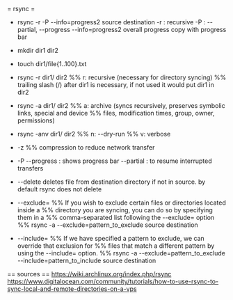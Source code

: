 = rsync =

* rsync -r -P --info=progress2 source destination
-r : recursive
-P : --partial, --progress
--info=progress2 overall progress
copy with progress bar


* mkdir dir1 dir2
* touch dir1/file{1..100}.txt
* rsync -r dir1/ dir2
%% r: recursive (necessary for directory syncing)
%% trailing slash (/) after dir1 is necessary, if not used it would put dir1 in dir2
* rsync -a dir1/ dir2
%% a: archive (syncs recursively, preserves symbolic links, special and device
%% files, modification times, group, owner, permissions)
* rsync -anv dir1/ dir2
%% n: --dry-run
%% v: verbose
* -z
%% compression to reduce network transfer
* -P
--progress : shows progress bar
--partial : to resume interrupted transfers
* --delete
deletes file from destination directory if not in source.
by default rsync does not delete
* --exclude=
%% If you wish to exclude certain files or directories located inside a
%% directory you are syncing, you can do so by specifying them in a
%% comma-separated list following the --exclude= option
%% rsync -a --exclude=pattern_to_exclude source destination
* --include=
%% If we have specified a pattern to exclude, we can override that exclusion for
%% files that match a different pattern by using the --include= option.
%% rsync -a --exclude=pattern_to_exclude --include=pattern_to_include source destination

== sources ==
https://wiki.archlinux.org/index.php/rsync
https://www.digitalocean.com/community/tutorials/how-to-use-rsync-to-sync-local-and-remote-directories-on-a-vps
